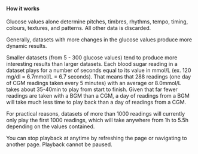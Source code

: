 #### How it works

Glucose values alone determine pitches, timbres, rhythms, tempo, timing, colours, textures, and patterns. All other data is discarded.

Generally, datasets with more changes in the glucose values produce more dynamic results.

Smaller datasets (from 5 - 300 glucose values) tend to produce more interesting results than larger datasets. Each blood sugar reading in a dataset plays for a number of seconds equal to its value in mmol/L (ex. 120 mg/dl = 6.7mmol/L = 6.7 seconds). That means that 288 readings (one day of CGM readings taken every 5 minutes) with an average or 8.0mmol/L takes about 35-40min to play from start to finish. Given that far fewer readings are taken with a BGM than a CGM, a day of readings from a BGM will take much less time to play back than a day of readings from a CGM.

For practical reasons, datasets of more than 1000 readings will currently only play the first 1000 readings, which will take anywhere from 1h to 5.5h depending on the values contained.

You can stop playback at anytime by refreshing the page or navigating to another page. Playback cannot be paused.
